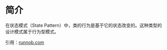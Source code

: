 # 简介

在状态模式（State Pattern）中，类的行为是基于它的状态改变的。这种类型的设计模式属于行为型模式。

引用：[runnob.com](https://www.runoob.com/design-pattern/state-pattern.html)
